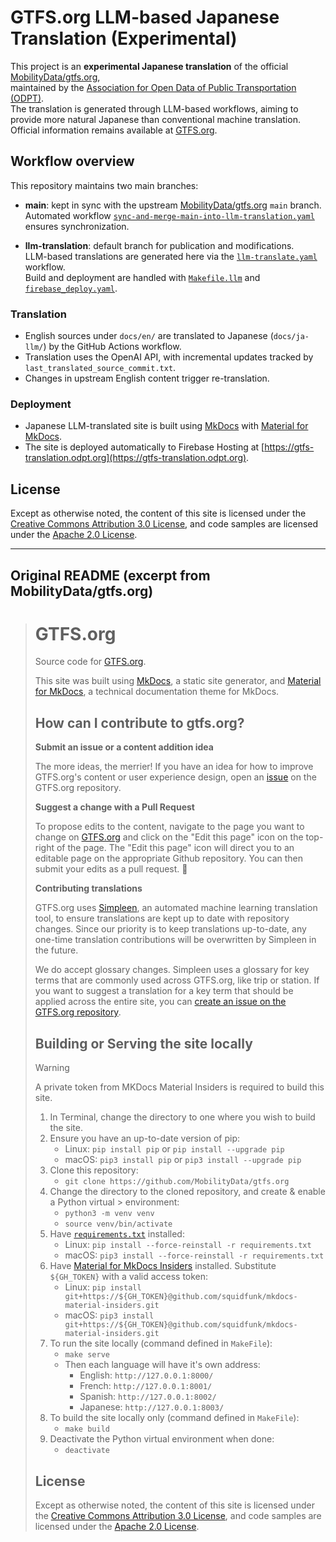 # GTFS.org LLM-based Japanese Translation (Experimental)

This project is an **experimental Japanese translation** of the official [MobilityData/gtfs.org](https://github.com/MobilityData/gtfs.org),  
maintained by the [Association for Open Data of Public Transportation (ODPT)](https://www.odpt.org/).  
The translation is generated through LLM-based workflows, aiming to provide more natural Japanese than conventional machine translation.  
Official information remains available at [GTFS.org](https://gtfs.org).

## Workflow overview

This repository maintains two main branches:

- **main**: kept in sync with the upstream [MobilityData/gtfs.org](https://github.com/MobilityData/gtfs.org) `main` branch.  
  Automated workflow [`sync-and-merge-main-into-llm-translation.yaml`](.github/workflows/sync-and-merge-main-into-llm-translation.yaml) ensures synchronization.

- **llm-translation**: default branch for publication and modifications.  
  LLM-based translations are generated here via the [`llm-translate.yaml`](.github/workflows/llm-translate.yaml) workflow.  
  Build and deployment are handled with [`Makefile.llm`](Makefile.llm) and [`firebase_deploy.yaml`](.github/workflows/firebase_deploy.yaml).

### Translation

- English sources under `docs/en/` are translated to Japanese (`docs/ja-llm/`) by the GitHub Actions workflow.  
- Translation uses the OpenAI API, with incremental updates tracked by `last_translated_source_commit.txt`.  
- Changes in upstream English content trigger re-translation.

### Deployment

- Japanese LLM-translated site is built using [MkDocs](https://www.mkdocs.org/) with [Material for MkDocs](https://squidfunk.github.io/mkdocs-material/).  
- The site is deployed automatically to Firebase Hosting at [https://gtfs-translation.odpt.org](https://gtfs-translation.odpt.org).

## License

Except as otherwise noted, the content of this site is licensed under the [Creative Commons Attribution 3.0 License](https://creativecommons.org/licenses/by/3.0/), and code samples are licensed under the [Apache 2.0 License](https://www.apache.org/licenses/LICENSE-2.0).

---

## Original README (excerpt from MobilityData/gtfs.org)

> # GTFS.org
> 
> Source code for [GTFS.org](https://gtfs.org/).
> 
> This site was built using [MkDocs](https://www.mkdocs.org/), a static site generator, and [Material for MkDocs](https://squidfunk.github.io/mkdocs-material/), a technical documentation theme for MkDocs.
> 
> ## How can I contribute to gtfs.org?
> 
> **Submit an issue or a content addition idea**
> 
> The more ideas, the merrier! If you have an idea for how to improve GTFS.org's content or user experience design, open an [issue](https://github.com/MobilityData/gtfs.org/issues/new) on the GTFS.org repository.
> 
> **Suggest a change with a Pull Request**
> 
> To propose edits to the content, navigate to the page you want to change on [GTFS.org](https://gtfs.org/) and click on the "Edit this page" icon on the top-right of the page. The "Edit this page" icon will direct you to an editable page on the appropriate Github repository. You can then submit your edits as a pull request. 📝
> 
> **Contributing translations**
> 
> GTFS.org uses [Simpleen](https://simpleen.io/), an automated machine learning translation tool, to ensure translations are kept up to date with repository changes. Since our priority is to keep translations up-to-date, any one-time translation contributions will be overwritten by Simpleen in the future. 
> 
> We do accept glossary changes. Simpleen uses a glossary for key terms that are commonly used across GTFS.org, like trip or station. If you want to suggest a translation for a key term that should be applied across the entire site, you can [create an issue on the GTFS.org repository](https://github.com/MobilityData/gtfs.org/issues/new/choose).
> 
> ## Building or Serving the site locally
> 
> > [!WARNING]
> > A private token from MKDocs Material Insiders is required to build this site.
> 
> 1. In Terminal, change the directory to one where you wish to build the site.
> 1. Ensure you have an up-to-date version of pip: 
>    - Linux: `pip install pip` or `pip install --upgrade pip`
>    - macOS: `pip3 install pip` or `pip3 install --upgrade pip`
> 1. Clone this repository:
>    - `git clone https://github.com/MobilityData/gtfs.org`
> 1. Change the directory to the cloned repository, and create & enable a Python virtual > environment:
>    - `python3 -m venv venv`
>    - `source venv/bin/activate`
> 1. Have [`requirements.txt`](requirements.txt) installed:
>    - Linux: `pip install --force-reinstall -r requirements.txt`
>    - macOS: `pip3 install --force-reinstall -r requirements.txt`
> 1. Have [Material for MkDocs Insiders](https://squidfunk.github.io/mkdocs-material/insiders/`) installed. Substitute `${GH_TOKEN}` with a valid access token:
>    - Linux: `pip install git+https://${GH_TOKEN}@github.com/squidfunk/mkdocs-material-insiders.git`
>    - macOS: `pip3 install git+https://${GH_TOKEN}@github.com/squidfunk/mkdocs-material-insiders.git`
> 1. To run the site locally (command defined in `MakeFile`):
>    - `make serve`
>    - Then each language will have it's own address:
>      - English: `http://127.0.0.1:8000/`
>      - French: `http://127.0.0.1:8001/`
>      - Spanish: `http://127.0.0.1:8002/`
>      - Japanese: `http://127.0.0.1:8003/`
> 1. To build the site locally only (command defined in `MakeFile`):
>    - `make build`
> 1. Deactivate the Python virtual environment when done:
>    - `deactivate`
>
> ## License
> 
> Except as otherwise noted, the content of this site is licensed under the [Creative Commons Attribution 3.0 License](https://creativecommons.org/licenses/by/3.0/), and code samples are licensed under the [Apache 2.0 License](https://www.apache.org/licenses/LICENSE-2.0).
